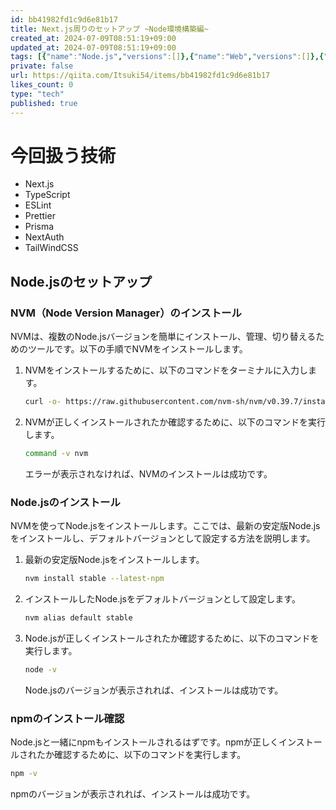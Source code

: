 ```yaml
---
id: bb41982fd1c9d6e81b17
title: Next.js周りのセットアップ ~Node環境構築編~
created_at: 2024-07-09T08:51:19+09:00
updated_at: 2024-07-09T08:51:19+09:00
tags: [{"name":"Node.js","versions":[]},{"name":"Web","versions":[]},{"name":"Next.js","versions":[]}]
private: false
url: https://qiita.com/Itsuki54/items/bb41982fd1c9d6e81b17
likes_count: 0
type: "tech"
published: true
---
```


# 今回扱う技術
- Next.js
- TypeScript
- ESLint
- Prettier
- Prisma
- NextAuth
- TailWindCSS

## Node.jsのセットアップ

### NVM（Node Version Manager）のインストール

NVMは、複数のNode.jsバージョンを簡単にインストール、管理、切り替えるためのツールです。以下の手順でNVMをインストールします。

1. NVMをインストールするために、以下のコマンドをターミナルに入力します。
   ```zsh
   curl -o- https://raw.githubusercontent.com/nvm-sh/nvm/v0.39.7/install.sh | bash
   ```

2. NVMが正しくインストールされたか確認するために、以下のコマンドを実行します。
   ```zsh
   command -v nvm
   ```
   エラーが表示されなければ、NVMのインストールは成功です。

### Node.jsのインストール

NVMを使ってNode.jsをインストールします。ここでは、最新の安定版Node.jsをインストールし、デフォルトバージョンとして設定する方法を説明します。

1. 最新の安定版Node.jsをインストールします。
   ```zsh
   nvm install stable --latest-npm
   ```

2. インストールしたNode.jsをデフォルトバージョンとして設定します。
   ```zsh
   nvm alias default stable
   ```

3. Node.jsが正しくインストールされたか確認するために、以下のコマンドを実行します。
   ```zsh
   node -v
   ```
   Node.jsのバージョンが表示されれば、インストールは成功です。

### npmのインストール確認

Node.jsと一緒にnpmもインストールされるはずです。npmが正しくインストールされたか確認するために、以下のコマンドを実行します。

```zsh
npm -v
```
npmのバージョンが表示されれば、インストールは成功です。
